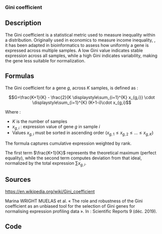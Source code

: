 ### Gini coefficient

## Description 

The Gini coefficient is a statistical metric used to measure inequality within a distribution. 
Originally used in economics to measure income inequality, , it has been adapted in bioinformatics to assess how uniformly a gene is expressed across multiple samples.
A low Gini value indicates stable expression across all samples, while a high Gini indicates variability, making the gene less suitable for normalization.

## Formulas 

The Gini coefficient for a gene $g$, across $K$ samples, is defined as :

$$G=\frac{K+1}{K} - \frac{2}{K \displaystyle\sum_{i=1}^{K} x_{g,i}} \cdot \displaystyle\sum_{i=1}^{K} (K+1-i)\cdot x_{g,i}$$

Where : 
- $K$ is the number of samples
- $x_{g,i}$ : expression value of gene $g$ in sample $i$
- Values $x_{g,i}$ must be sorted in ascending order ($x_{g,1} \leq x_{g,2} \leq \dots \leq x_{g,K}$)

The formula captures cumulative expression weighted by rank. 

The first term $\frac{K+1}{K}$ represents the theoretical maximum (perfect equality), while the second term computes deviation from that ideal, normalized by the total expression $\sum x_{g,i}$.

## Sources 

https://en.wikipedia.org/wiki/Gini_coefficient

Marina WRIGHT MUELAS et al. « The role and robustness of the Gini coefficient as an unbiased tool for the selection of Gini genes for normalising expression profiling data ». In : Scientific Reports 9 (déc. 2019).


## Code
